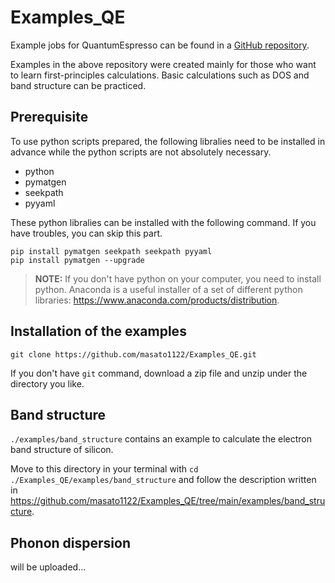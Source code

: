 # Examples_QE

Example jobs for QuantumEspresso can be found in a [GitHub repository](https://github.com/masato1122/Examples_QE).

Examples in the above repository were created mainly for those who want to learn first-principles calculations.
Basic calculations such as DOS and band structure can be practiced.

Prerequisite
------------

To use python scripts prepared, the following libralies need to be installed in advance 
while the python scripts are not absolutely necessary.

* python
* pymatgen
* seekpath
* pyyaml

These python libralies can be installed with the following command.
If you have troubles, you can skip this part.

```
pip install pymatgen seekpath seekpath pyyaml
pip install pymatgen --upgrade
```

> **NOTE:** If you don't have python on your computer, you need to install python. Anaconda is a useful installer of a set of different python libraries: https://www.anaconda.com/products/distribution.


Installation of the examples
-----------------------------

```
git clone https://github.com/masato1122/Examples_QE.git
```

If you don't have ``git`` command, download a zip file and unzip under the directory you like.


Band structure
---------------

``./examples/band_structure`` contains an example to calculate the electron band structure of silicon.

Move to this directory in your terminal with ``cd ./Examples_QE/examples/band_structure`` and
follow the description written in 
https://github.com/masato1122/Examples_QE/tree/main/examples/band_structure.


Phonon dispersion
------------------

will be uploaded...

